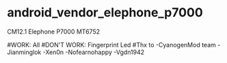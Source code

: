# android_vendor_elephone_p7000

CM12.1 Elephone P7000 MT6752

#WORK:
All
#DON'T WORK:
Fingerprint
Led
#Thx to
-CyanogenMod team
-Jianminglok
-Xen0n
-Nofearnohappy
-Vgdn1942